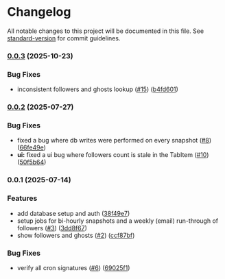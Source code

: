 # Changelog

All notable changes to this project will be documented in this file. See [standard-version](https://github.com/conventional-changelog/standard-version) for commit guidelines.

### [0.0.3](https://github.com/kaf-lamed-beyt/ghosted/compare/v0.0.2...v0.0.3) (2025-10-23)


### Bug Fixes

* inconsistent followers and ghosts lookup ([#15](https://github.com/kaf-lamed-beyt/ghosted/issues/15)) ([b4fd601](https://github.com/kaf-lamed-beyt/ghosted/commit/b4fd601d3395e0afc302fa0ce86117d4e2bd4ed0))

### [0.0.2](https://github.com/kaf-lamed-beyt/ghosted/compare/v0.0.1...v0.0.2) (2025-07-27)


### Bug Fixes

* fixed a bug where db writes were performed on every snapshot ([#8](https://github.com/kaf-lamed-beyt/ghosted/issues/8)) ([66fe49e](https://github.com/kaf-lamed-beyt/ghosted/commit/66fe49e27fa7a69a6982d59b260f23560515fc06))
* **ui:** fixed a ui bug where followers count is stale in the TabItem ([#10](https://github.com/kaf-lamed-beyt/ghosted/issues/10)) ([50f5b64](https://github.com/kaf-lamed-beyt/ghosted/commit/50f5b641ff8bd46fe9a761c820b0f073bda60412))

### 0.0.1 (2025-07-14)


### Features

* add database setup and auth ([38f49e7](https://github.com/kaf-lamed-beyt/ghosted/commit/38f49e7a1307e1080611b39262ca2f93a26dddd1))
* setup jobs for bi-hourly snapshots and a weekly (email) run-through of followers ([#3](https://github.com/kaf-lamed-beyt/ghosted/issues/3)) ([3dd8f67](https://github.com/kaf-lamed-beyt/ghosted/commit/3dd8f67e0f2b1384be3cd08c43c00de31240fee1))
* show followers and ghosts ([#2](https://github.com/kaf-lamed-beyt/ghosted/issues/2)) ([ccf87bf](https://github.com/kaf-lamed-beyt/ghosted/commit/ccf87bf5f701a7d834820e977c6adac2b7da5b64))


### Bug Fixes

* verify all cron signatures ([#6](https://github.com/kaf-lamed-beyt/ghosted/issues/6)) ([69025f1](https://github.com/kaf-lamed-beyt/ghosted/commit/69025f1d05d343915c95c0213356d772a5177ab5))
